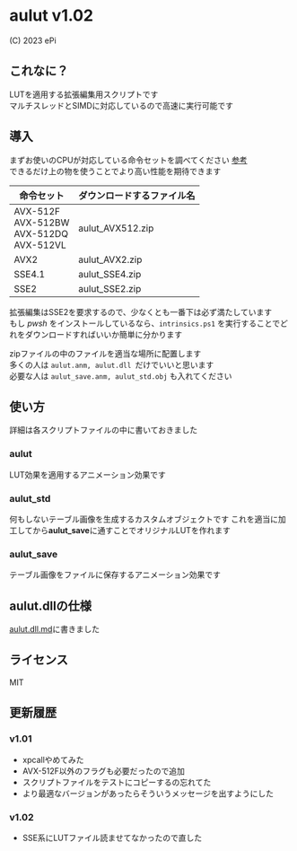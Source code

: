 # aulut v1.02
(C) 2023 ePi

## これなに？
LUTを適用する拡張編集用スクリプトです<br>
マルチスレッドとSIMDに対応しているので高速に実行可能です

## 導入
まずお使いのCPUが対応している命令セットを調べてください [参考](https://phst.hateblo.jp/entry/2020/10/10/000000)<br>
できるだけ上の物を使うことでより高い性能を期待できます

| 命令セット | ダウンロードするファイル名 |
| - | - |
| AVX-512F<br>AVX-512BW<br>AVX-512DQ<br>AVX-512VL | aulut_AVX512.zip |
| AVX2 | aulut_AVX2.zip |
| SSE4.1 | aulut_SSE4.zip |
| SSE2 | aulut_SSE2.zip |

拡張編集はSSE2を要求するので、少なくとも一番下は必ず満たしています<br>
もし *pwsh* をインストールしているなら、`intrinsics.ps1` を実行することでどれをダウンロードすればいいか簡単に分かります

zipファイルの中のファイルを適当な場所に配置します<br>
多くの人は `aulut.anm, aulut.dll `だけでいいと思います<br>
必要な人は `aulut_save.anm, aulut_std.obj` も入れてください

## 使い方
詳細は各スクリプトファイルの中に書いておきました
### aulut
LUT効果を適用するアニメーション効果です

### aulut_std
何もしないテーブル画像を生成するカスタムオブジェクトです
これを適当に加工してから**aulut_save**に通すことでオリジナルLUTを作れます

### aulut_save
テーブル画像をファイルに保存するアニメーション効果です

## aulut.dllの仕様
[aulut.dll.md](aulut.dll.md)に書きました

## ライセンス
MIT

## 更新履歴
### v1.01
- xpcallやめてみた
- AVX-512F以外のフラグも必要だったので追加
- スクリプトファイルをテストにコピーするの忘れてた
- より最適なバージョンがあったらそういうメッセージを出すようにした

### v1.02
- SSE系にLUTファイル読ませてなかったので直した
